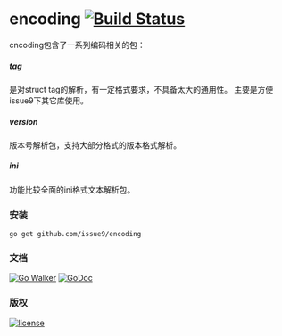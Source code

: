 encoding [![Build Status](https://travis-ci.org/issue9/encoding.svg?branch=master)](https://travis-ci.org/issue9/encoding)
======

cncoding包含了一系列编码相关的包：

##### tag
是对struct tag的解析，有一定格式要求，不具备太大的通用性。
主要是方便issue9下其它库使用。

##### version
版本号解析包，支持大部分格式的版本格式解析。

##### ini
功能比较全面的ini格式文本解析包。

### 安装

```shell
go get github.com/issue9/encoding
```


### 文档

[![Go Walker](http://gowalker.org/api/v1/badge)](http://gowalker.org/github.com/issue9/encoding)
[![GoDoc](https://godoc.org/github.com/issue9/encoding?status.svg)](https://godoc.org/github.com/issue9/encoding)


### 版权

[![license](http://img.shields.io/badge/license-MIT-red.svg?style=flat)](https://github.com/issue9/encoding/blob/master/LICENSE)
